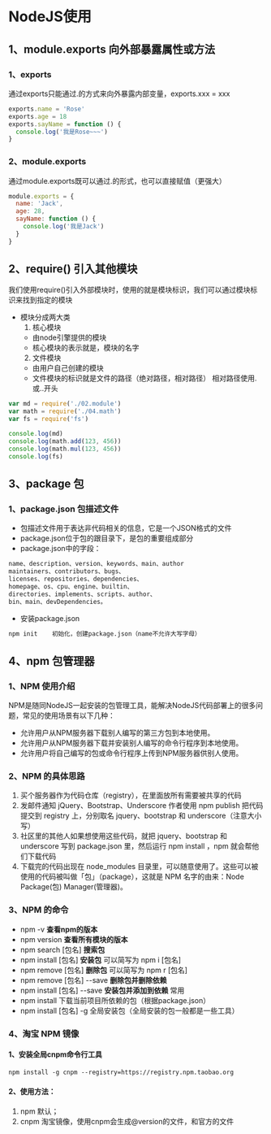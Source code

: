 # NodeJS使用
## 1、module.exports 向外部暴露属性或方法
### 1、exports
通过exports只能通过.的方式来向外暴露内部变量，exports.xxx = xxx
```javascript
exports.name = 'Rose'
exports.age = 18
exports.sayName = function () {
  console.log('我是Rose~~~')
}
```
### 2、module.exports
通过module.exports既可以通过.的形式，也可以直接赋值（更强大）
```javascript
module.exports = {
  name: 'Jack',
  age: 28,
  sayName: function () {
    console.log('我是Jack')
  }
}
```

## 2、require() 引入其他模块
我们使用require()引入外部模块时，使用的就是模块标识，我们可以通过模块标识来找到指定的模块
- 模块分成两大类
  1. 核心模块
    - 由node引擎提供的模块
    - 核心模块的表示就是，模块的名字
  2. 文件模块
    - 由用户自己创建的模块
    - 文件模块的标识就是文件的路径（绝对路径，相对路径）
      相对路径使用.或..开头
```javascript
var md = require('./02.module')
var math = require('./04.math')
var fs = require('fs')

console.log(md)
console.log(math.add(123, 456))
console.log(math.mul(123, 456))
console.log(fs)
```

## 3、package 包
### 1、package.json 包描述文件
- 包描述文件用于表达非代码相关的信息，它是一个JSON格式的文件
- package.json位于包的跟目录下，是包的重要组成部分
- package.json中的字段：
```html
name、description、version、keywords、main、author
maintainers、contributors、bugs、
licenses、repositories、dependencies、
homepage、os、cpu、engine、builtin、
directories、implements、scripts、author、
bin、main、devDependencies。
```
- 安装package.json
```html
npm init    初始化，创建package.json（name不允许大写字母）
```

## 4、npm 包管理器
### 1、NPM 使用介绍
NPM是随同NodeJS一起安装的包管理工具，能解决NodeJS代码部署上的很多问题，常见的使用场景有以下几种：
- 允许用户从NPM服务器下载别人编写的第三方包到本地使用。
- 允许用户从NPM服务器下载并安装别人编写的命令行程序到本地使用。
- 允许用户将自己编写的包或命令行程序上传到NPM服务器供别人使用。

### 2、NPM 的具体思路
1. 买个服务器作为代码仓库（registry），在里面放所有需要被共享的代码
2. 发邮件通知 jQuery、Bootstrap、Underscore 作者使用 npm publish 把代码提交到 registry 上，分别取名 jquery、bootstrap 和 underscore（注意大小写）
3. 社区里的其他人如果想使用这些代码，就把 jquery、bootstrap 和 underscore 写到 package.json 里，然后运行 npm install ，npm 就会帮他们下载代码
4. 下载完的代码出现在 node_modules 目录里，可以随意使用了。这些可以被使用的代码被叫做「包」（package），这就是 NPM 名字的由来：Node Package(包) Manager(管理器)。

### 3、NPM 的命令
- npm -v **查看npm的版本**
- npm version **查看所有模块的版本**
- npm search [包名] **搜索包**
- npm install [包名] **安装包**  可以简写为 npm i [包名]
- npm remove [包名] **删除包**   可以简写为 npm r [包名]
- npm remove [包名] --save **删除包并删除依赖**
- npm install [包名] --save **安装包并添加到依赖** 常用
- npm install 下载当前项目所依赖的包（根据package.json）
- npm install [包名] -g 全局安装包（全局安装的包一般都是一些工具）

### 4、淘宝 NPM 镜像
#### 1、安装全局cnpm命令行工具
```html
npm install -g cnpm --registry=https://registry.npm.taobao.org
```

#### 2、使用方法：
1. npm 默认；
2. cnpm 淘宝镜像，使用cnpm会生成@version的文件，和官方的文件